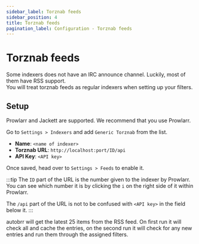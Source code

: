 ```yaml
---
sidebar_label: Torznab feeds
sidebar_position: 4
title: Torznab feeds
pagination_label: Configuration - Torznab feeds
---
```


# Torznab feeds

Some indexers does not have an IRC announce channel.
Luckily, most of them have RSS support.  
You will treat torznab feeds as regular indexers when setting up your filters.

## Setup

Prowlarr and Jackett are supported. We recommend that you use Prowlarr.

Go to `Settings > Indexers` and add `Generic Torznab` from the list.

* **Name**: `<name of indexer>`
* **Torznab URL**: `http://localhost:port/ID/api`
* **API Key**: `<API key>`

Once saved, head over to `Settings > Feeds` to enable it.

:::tip
The `ID` part of the URL is the number given to the indexer by Prowlarr.
You can see which number it is by clicking the `i` on the right side of it within Prowlarr.

The `/api` part of the URL is not to be confused with `<API key>` in the field below it.
:::

autobrr will get the latest 25 items from the RSS feed. On first run it will check all and cache the entries, on the second run it will check for any new entries and run them through the assigned filters.
